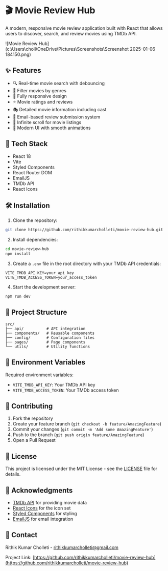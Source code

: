 # 🎬 Movie Review Hub

A modern, responsive movie review application built with React that allows users to discover, search, and review movies using TMDb API.

![Movie Review Hub](c:\Users\choll\OneDrive\Pictures\Screenshots\Screenshot 2025-01-06 184150.png)

## ✨ Features

- 🔍 Real-time movie search with debouncing
- 🎯 Filter movies by genres
- 📱 Fully responsive design
- ⭐ Movie ratings and reviews
- 🎭 Detailed movie information including cast
- 📨 Email-based review submission system
- 🔄 Infinite scroll for movie listings
- 🎨 Modern UI with smooth animations

## 🚀 Tech Stack

- React 18
- Vite
- Styled Components
- React Router DOM
- EmailJS
- TMDb API
- React Icons

## 🛠️ Installation

1. Clone the repository:
```bash
git clone https://github.com/rithikkumarcholleti/movie-review-hub.git
```

2. Install dependencies:
```bash
cd movie-review-hub
npm install
```

3. Create a `.env` file in the root directory with your TMDb API credentials:
```env
VITE_TMDB_API_KEY=your_api_key
VITE_TMDB_ACCESS_TOKEN=your_access_token
```

4. Start the development server:
```bash
npm run dev
```

## 📁 Project Structure

```
src/
├── api/          # API integration
├── components/   # Reusable components
├── config/       # Configuration files
├── pages/        # Page components
└── utils/        # Utility functions
```

## 🔑 Environment Variables

Required environment variables:

- `VITE_TMDB_API_KEY`: Your TMDb API key
- `VITE_TMDB_ACCESS_TOKEN`: Your TMDb access token

## 🤝 Contributing

1. Fork the repository
2. Create your feature branch (`git checkout -b feature/AmazingFeature`)
3. Commit your changes (`git commit -m 'Add some AmazingFeature'`)
4. Push to the branch (`git push origin feature/AmazingFeature`)
5. Open a Pull Request

## 📝 License

This project is licensed under the MIT License - see the [LICENSE](LICENSE) file for details.

## 👏 Acknowledgments

- [TMDb API](https://www.themoviedb.org/documentation/api) for providing movie data
- [React Icons](https://react-icons.github.io/react-icons/) for the icon set
- [Styled Components](https://styled-components.com/) for styling
- [EmailJS](https://www.emailjs.com/) for email integration

## 📧 Contact

Rithik Kumar Cholleti - rithikkumarcholleti@gmail.com

Project Link: [https://github.com/rithikkumarcholleti/movie-review-hub](https://github.com/rithikkumarcholleti/movie-review-hub)